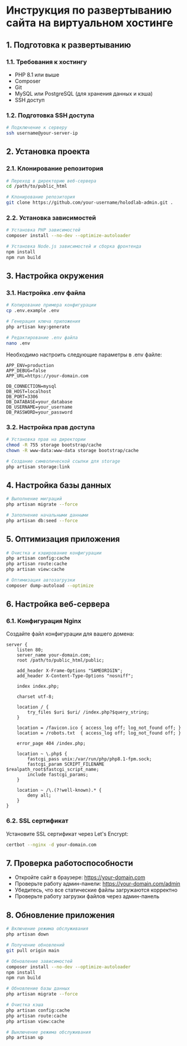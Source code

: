 # Инструкция по развертыванию сайта на виртуальном хостинге

## 1. Подготовка к развертыванию

### 1.1. Требования к хостингу

-   PHP 8.1 или выше
-   Composer
-   Git
-   MySQL или PostgreSQL (для хранения данных и кэша)
-   SSH доступ

### 1.2. Подготовка SSH доступа

```bash
# Подключение к серверу
ssh username@your-server-ip
```

## 2. Установка проекта

### 2.1. Клонирование репозитория

```bash
# Переход в директорию веб-сервера
cd /path/to/public_html

# Клонирование репозитория
git clone https://github.com/your-username/holodlab-admin.git .
```

### 2.2. Установка зависимостей

```bash
# Установка PHP зависимостей
composer install --no-dev --optimize-autoloader

# Установка Node.js зависимостей и сборка фронтенда
npm install
npm run build
```

## 3. Настройка окружения

### 3.1. Настройка .env файла

```bash
# Копирование примера конфигурации
cp .env.example .env

# Генерация ключа приложения
php artisan key:generate

# Редактирование .env файла
nano .env
```

Необходимо настроить следующие параметры в .env файле:

```env
APP_ENV=production
APP_DEBUG=false
APP_URL=https://your-domain.com

DB_CONNECTION=mysql
DB_HOST=localhost
DB_PORT=3306
DB_DATABASE=your_database
DB_USERNAME=your_username
DB_PASSWORD=your_password
```

### 3.2. Настройка прав доступа

```bash
# Установка прав на директории
chmod -R 755 storage bootstrap/cache
chown -R www-data:www-data storage bootstrap/cache

# Создание символической ссылки для storage
php artisan storage:link
```

## 4. Настройка базы данных

```bash
# Выполнение миграций
php artisan migrate --force

# Заполнение начальными данными
php artisan db:seed --force
```

## 5. Оптимизация приложения

```bash
# Очистка и кэширование конфигурации
php artisan config:cache
php artisan route:cache
php artisan view:cache

# Оптимизация автозагрузки
composer dump-autoload --optimize
```

## 6. Настройка веб-сервера

### 6.1. Конфигурация Nginx

Создайте файл конфигурации для вашего домена:

```nginx
server {
    listen 80;
    server_name your-domain.com;
    root /path/to/public_html/public;

    add_header X-Frame-Options "SAMEORIGIN";
    add_header X-Content-Type-Options "nosniff";

    index index.php;

    charset utf-8;

    location / {
        try_files $uri $uri/ /index.php?$query_string;
    }

    location = /favicon.ico { access_log off; log_not_found off; }
    location = /robots.txt  { access_log off; log_not_found off; }

    error_page 404 /index.php;

    location ~ \.php$ {
        fastcgi_pass unix:/var/run/php/php8.1-fpm.sock;
        fastcgi_param SCRIPT_FILENAME $realpath_root$fastcgi_script_name;
        include fastcgi_params;
    }

    location ~ /\.(?!well-known).* {
        deny all;
    }
}
```

### 6.2. SSL сертификат

Установите SSL сертификат через Let's Encrypt:

```bash
certbot --nginx -d your-domain.com
```

## 7. Проверка работоспособности

-   Откройте сайт в браузере: https://your-domain.com
-   Проверьте работу админ-панели: https://your-domain.com/admin
-   Убедитесь, что все статические файлы загружаются корректно
-   Проверьте работу загрузки файлов через админ-панель

## 8. Обновление приложения

```bash
# Включение режима обслуживания
php artisan down

# Получение обновлений
git pull origin main

# Обновление зависимостей
composer install --no-dev --optimize-autoloader
npm install
npm run build

# Обновление базы данных
php artisan migrate --force

# Очистка кэша
php artisan config:cache
php artisan route:cache
php artisan view:cache

# Выключение режима обслуживания
php artisan up
```
